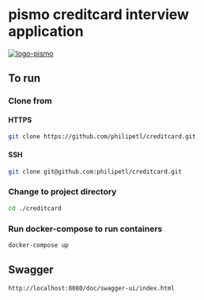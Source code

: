 # pismo creditcard interview application 
[![logo-pismo](https://pismo.io/wp-content/uploads/2021/11/pismo-logo.png)](https://pismo.io/pt/)

## To run
### Clone from 
#### HTTPS
```sh
git clone https://github.com/philipetl/creditcard.git
```
#### SSH
```sh
git clone git@github.com:philipetl/creditcard.git
```

### Change to project directory
```sh
cd ./creditcard
```

### Run docker-compose to run containers
```sh
docker-compose up
```

## Swagger
```http://localhost:8080/doc/swagger-ui/index.html```
